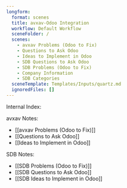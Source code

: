 ```yaml
---
longform:
  format: scenes
  title: avxav-Odoo Integration
  workflow: Default Workflow
  sceneFolder: /
  scenes:
    - avxav Problems (Odoo to Fix)
    - Questions to Ask Odoo
    - Ideas to Implement in Odoo
    - SDB Questions to Ask Odoo
    - SDB Problems (Odoo to Fix)
    - Company Information
    - SDB Categories
  sceneTemplate: Templates/Inputs/quartz.md
  ignoredFiles: []
---
```

Internal Index:

avxav Notes:
- [[avxav Problems (Odoo to Fix)]]
- [[Questions to Ask Odoo]]
- [[Ideas to Implement in Odoo]]

SDB Notes:
- [[SDB Problems (Odoo to Fix)]]
- [[SDB Questions to Ask Odoo]]
- [[SDB Ideas to Implement in Odoo]]
